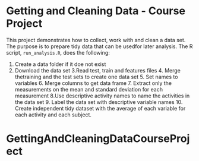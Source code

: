 # Getting and Cleaning Data - Course Project

This project demonstrates how to collect, work with and clean a data set. The purpose is to prepare tidy data that can be usedfor later analysis.
The R script, `run_analysis.R`, does the following:

1. Create a data folder if it doe not exist 
2. Download the data set 3.Read test, train and features files 4. Merge thetraining and the test sets to create one data set 5. Set names to variables 6. Merge columns to get data frame 7. Extract only the measurements on the mean and standard deviation for each measurement 8.Use descriptive activity names to name the activities in the data set 9. Label the data set with descriptive variable names 10. Create independent tidy dataset with the average of each variable for each activity and each subject.
# GettingAndCleaningDataCourseProject
